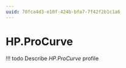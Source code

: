 ```yaml
---
uuid: 70fca4d3-e10f-424b-bfa7-7f42f2b1c1a6
---
```



# HP.ProCurve


<!-- prettier-ignore -->
!!! todo
    Describe *HP.ProCurve* profile

